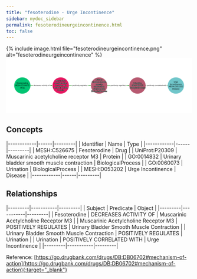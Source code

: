 ```yaml
---
title: "fesoterodine - Urge Incontinence"
sidebar: mydoc_sidebar
permalink: fesoterodineurgeincontinence.html
toc: false 
---
```


{% include image.html file="fesoterodineurgeincontinence.png" alt="fesoterodineurgeincontinence" %}![Path Visualization](/images/fesoterodineurgeincontinence.png)

## Concepts

|------------|------|---------|
| Identifier | Name | Type    |
|------------|------|---------|
| MESH:C526675 | Fesoterodine | Drug |
| UniProt:P20309 | Muscarinic acetylcholine receptor M3 | Protein |
| GO:0014832 | Urinary bladder smooth muscle contraction | BiologicalProcess |
| GO:0060073 | Urination | BiologicalProcess |
| MESH:D053202 | Urge Incontinence | Disease |
|------------|------|---------|

## Relationships

|---------|-----------|---------|
| Subject | Predicate | Object  |
|---------|-----------|---------|
| Fesoterodine | DECREASES ACTIVITY OF | Muscarinic Acetylcholine Receptor M3 |
| Muscarinic Acetylcholine Receptor M3 | POSITIVELY REGULATES | Urinary Bladder Smooth Muscle Contraction |
| Urinary Bladder Smooth Muscle Contraction | POSITIVELY REGULATES | Urination |
| Urination | POSITIVELY CORRELATED WITH | Urge Incontinence |
|---------|-----------|---------|

Reference: [https://go.drugbank.com/drugs/DB:DB06702#mechanism-of-action](https://go.drugbank.com/drugs/DB:DB06702#mechanism-of-action){:target="_blank"}